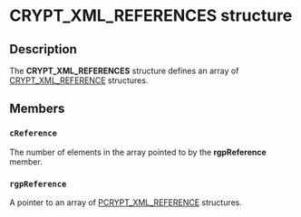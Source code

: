 # CRYPT_XML_REFERENCES structure

## Description

The **CRYPT_XML_REFERENCES** structure defines an array of [CRYPT_XML_REFERENCE](https://learn.microsoft.com/windows/desktop/api/cryptxml/ns-cryptxml-crypt_xml_reference) structures.

## Members

### `cReference`

The number of elements in the array pointed to by the **rgpReference** member.

### `rgpReference`

A pointer to an array of [PCRYPT_XML_REFERENCE](https://learn.microsoft.com/windows/desktop/api/cryptxml/ns-cryptxml-crypt_xml_reference) structures.